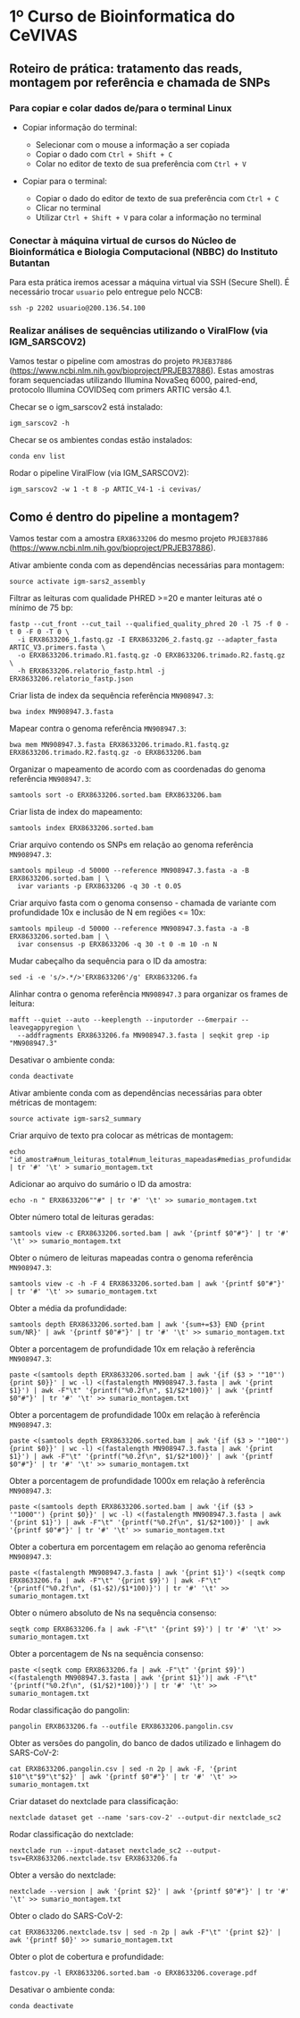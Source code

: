 # 1º Curso de Bioinformatica do CeVIVAS

## Roteiro de prática: tratamento das reads, montagem por referência e chamada de SNPs

### Para copiar e colar dados de/para o terminal Linux

* Copiar informação do terminal:
  * Selecionar com o mouse a informação a ser copiada
  * Copiar o dado com `Ctrl + Shift + C`
  * Colar no editor de texto de sua preferência com `Ctrl + V`

* Copiar para o terminal:
  * Copiar o dado do editor de texto de sua preferência com `Ctrl + C`
  * Clicar no terminal
  * Utilizar `Ctrl + Shift + V` para colar a informação no terminal

### Conectar à máquina virtual de cursos do Núcleo de Bioinformática e Biologia Computacional (NBBC) do Instituto Butantan

Para esta prática iremos acessar a máquina virtual via SSH (Secure Shell). É necessário trocar `usuario` pelo entregue pelo NCCB:

    ssh -p 2202 usuario@200.136.54.100

### Realizar análises de sequências utilizando o ViralFlow (via IGM_SARSCOV2)

Vamos testar o pipeline com amostras do projeto `PRJEB37886` (https://www.ncbi.nlm.nih.gov/bioproject/PRJEB37886).
Estas amostras foram sequenciadas utilizando Illumina NovaSeq 6000, paired-end, protocolo Illumina COVIDSeq com primers ARTIC versão 4.1.

Checar se o igm_sarscov2 está instalado:

    igm_sarscov2 -h

Checar se os ambientes condas estão instalados:

    conda env list

Rodar o pipeline ViralFlow (via IGM_SARSCOV2):

    igm_sarscov2 -w 1 -t 8 -p ARTIC_V4-1 -i cevivas/

## Como é dentro do pipeline a montagem?

Vamos testar com a amostra `ERX8633206` do mesmo projeto `PRJEB37886` (https://www.ncbi.nlm.nih.gov/bioproject/PRJEB37886).

Ativar ambiente conda com as dependências necessárias para montagem:

    source activate igm-sars2_assembly

Filtrar as leituras com qualidade PHRED >=20 e manter leituras até o mínimo de 75 bp:

    fastp --cut_front --cut_tail --qualified_quality_phred 20 -l 75 -f 0 -t 0 -F 0 -T 0 \
      -i ERX8633206_1.fastq.gz -I ERX8633206_2.fastq.gz --adapter_fasta ARTIC_V3.primers.fasta \
      -o ERX8633206.trimado.R1.fastq.gz -O ERX8633206.trimado.R2.fastq.gz \
      -h ERX8633206.relatorio_fastp.html -j ERX8633206.relatorio_fastp.json

Criar lista de index da sequência referência `MN908947.3`:

    bwa index MN908947.3.fasta

Mapear contra o genoma referência `MN908947.3`:

    bwa mem MN908947.3.fasta ERX8633206.trimado.R1.fastq.gz ERX8633206.trimado.R2.fastq.gz -o ERX8633206.bam

Organizar o mapeamento de acordo com as coordenadas do genoma referência `MN908947.3`:

    samtools sort -o ERX8633206.sorted.bam ERX8633206.bam

Criar lista de index do mapeamento:

    samtools index ERX8633206.sorted.bam

Criar arquivo contendo os SNPs em relação ao genoma referência `MN908947.3`:

    samtools mpileup -d 50000 --reference MN908947.3.fasta -a -B ERX8633206.sorted.bam | \
      ivar variants -p ERX8633206 -q 30 -t 0.05

Criar arquivo fasta com o genoma consenso - chamada de variante com profundidade 10x e inclusão de N em regiões <= 10x:

    samtools mpileup -d 50000 --reference MN908947.3.fasta -a -B ERX8633206.sorted.bam | \
      ivar consensus -p ERX8633206 -q 30 -t 0 -m 10 -n N

Mudar cabeçalho da sequência para o ID da amostra:

    sed -i -e 's/>.*/>'ERX8633206'/g' ERX8633206.fa

Alinhar contra o genoma referência `MN908947.3` para organizar os frames de leitura:

    mafft --quiet --auto --keeplength --inputorder --6merpair --leavegappyregion \
      --addfragments ERX8633206.fa MN908947.3.fasta | seqkit grep -ip "MN908947.3"

Desativar o ambiente conda:

    conda deactivate

Ativar ambiente conda com as dependências necessárias para obter métricas de montagem:

    source activate igm-sars2_summary

Criar arquivo de texto pra colocar as métricas de montagem:

    echo "id_amostra#num_leituras_total#num_leituras_mapeadas#medias_profundidade#profundidade_10x#profundidade_100x#profundidade_1000x#cobertura_referencia#contagem_n#contagem_n_porcent#pango_versao#pango_database#pango_linhagem#nextclade_versao#nextclade_clado" | tr '#' '\t' > sumario_montagem.txt

Adicionar ao arquivo do sumário o ID da amostra:

    echo -n " ERX8633206""#" | tr '#' '\t' >> sumario_montagem.txt

Obter número total de leituras geradas:

    samtools view -c ERX8633206.sorted.bam | awk '{printf $0"#"}' | tr '#' '\t' >> sumario_montagem.txt

Obter o número de leituras mapeadas contra o genoma referência `MN908947.3`:

    samtools view -c -h -F 4 ERX8633206.sorted.bam | awk '{printf $0"#"}' | tr '#' '\t' >> sumario_montagem.txt

Obter a média da profundidade:

    samtools depth ERX8633206.sorted.bam | awk '{sum+=$3} END {print sum/NR}' | awk '{printf $0"#"}' | tr '#' '\t' >> sumario_montagem.txt

Obter a porcentagem de profundidade 10x em relação à referência `MN908947.3`:

    paste <(samtools depth ERX8633206.sorted.bam | awk '{if ($3 > '"10"') {print $0}}' | wc -l) <(fastalength MN908947.3.fasta | awk '{print $1}') | awk -F"\t" '{printf("%0.2f\n", $1/$2*100)}' | awk '{printf $0"#"}' | tr '#' '\t' >> sumario_montagem.txt

Obter a porcentagem de profundidade 100x em relação à referência `MN908947.3`:

    paste <(samtools depth ERX8633206.sorted.bam | awk '{if ($3 > '"100"') {print $0}}' | wc -l) <(fastalength MN908947.3.fasta | awk '{print $1}') | awk -F"\t" '{printf("%0.2f\n", $1/$2*100)}' | awk '{printf $0"#"}' | tr '#' '\t' >> sumario_montagem.txt

Obter a porcentagem de profundidade 1000x em relação à referência `MN908947.3`:

    paste <(samtools depth ERX8633206.sorted.bam | awk '{if ($3 > '"1000"') {print $0}}' | wc -l) <(fastalength MN908947.3.fasta | awk '{print $1}') | awk -F"\t" '{printf("%0.2f\n", $1/$2*100)}' | awk '{printf $0"#"}' | tr '#' '\t' >> sumario_montagem.txt

Obter a cobertura em porcentagem em relação ao genoma referência `MN908947.3`:

    paste <(fastalength MN908947.3.fasta | awk '{print $1}') <(seqtk comp ERX8633206.fa | awk -F"\t" '{print $9}') | awk -F"\t" '{printf("%0.2f\n", ($1-$2)/$1*100)}') | tr '#' '\t' >> sumario_montagem.txt

Obter o número absoluto de Ns na sequência consenso:

    seqtk comp ERX8633206.fa | awk -F"\t" '{print $9}') | tr '#' '\t' >> sumario_montagem.txt

Obter a porcentagem de Ns na sequência consenso:

    paste <(seqtk comp ERX8633206.fa | awk -F"\t" '{print $9}') <(fastalength MN908947.3.fasta | awk '{print $1}')| awk -F"\t" '{printf("%0.2f\n", ($1/$2)*100)}') | tr '#' '\t' >> sumario_montagem.txt

Rodar classificação do pangolin:

    pangolin ERX8633206.fa --outfile ERX8633206.pangolin.csv

Obter as versões do pangolin, do banco de dados utilizado e linhagem do SARS-CoV-2:

    cat ERX8633206.pangolin.csv | sed -n 2p | awk -F, '{print $10"\t"$9"\t"$2}' | awk '{printf $0"#"}' | tr '#' '\t' >> sumario_montagem.txt

Criar dataset do nextclade para classificação:

    nextclade dataset get --name 'sars-cov-2' --output-dir nextclade_sc2

Rodar classificação do nextclade:

    nextclade run --input-dataset nextclade_sc2 --output-tsv=ERX8633206.nextclade.tsv ERX8633206.fa

Obter a versão do nextclade:

    nextclade --version | awk '{print $2}' | awk '{printf $0"#"}' | tr '#' '\t' >> sumario_montagem.txt

Obter o clado do SARS-CoV-2:

    cat ERX8633206.nextclade.tsv | sed -n 2p | awk -F"\t" '{print $2}' | awk '{printf $0}' >> sumario_montagem.txt

Obter o plot de cobertura e profundidade:

    fastcov.py -l ERX8633206.sorted.bam -o ERX8633206.coverage.pdf

Desativar o ambiente conda:

    conda deactivate
